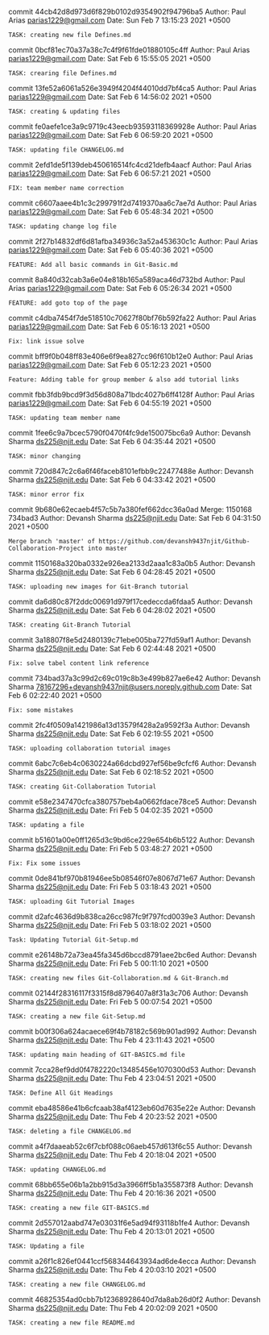 commit 44cb42d8d973d6f829b0102d9354902f94796ba5
Author: Paul Arias <parias1229@gmail.com>
Date:   Sun Feb 7 13:15:23 2021 +0500

    TASK: creating new file Defines.md

commit 0bcf81ec70a37a38c7c4f9f61fde01880105c4ff
Author: Paul Arias <parias1229@gmail.com>
Date:   Sat Feb 6 15:55:05 2021 +0500

    TASK: crearing file Defines.md

commit 13fe52a6061a526e3949f4204f44010dd7bf4ca5
Author: Paul Arias <parias1229@gmail.com>
Date:   Sat Feb 6 14:56:02 2021 +0500

    TASK: creating & updating files

commit fe0aefe1ce3a9c9719c43eecb93593118369928e
Author: Paul Arias <parias1229@gmail.com>
Date:   Sat Feb 6 06:59:20 2021 +0500

    TASK: updating file CHANGELOG.md

commit 2efd1de5f139deb450616514fc4cd21defb4aacf
Author: Paul Arias <parias1229@gmail.com>
Date:   Sat Feb 6 06:57:21 2021 +0500

    FIX: team member name correction

commit c6607aaee4b1c3c299791f2d7419370aa6c7ae7d
Author: Paul Arias <parias1229@gmail.com>
Date:   Sat Feb 6 05:48:34 2021 +0500

    TASK: updating change log file

commit 2f27b14832df6d81afba34936c3a52a453630c1c
Author: Paul Arias <parias1229@gmail.com>
Date:   Sat Feb 6 05:40:36 2021 +0500

    FEATURE: Add all basic commands in Git-Basic.md

commit 8a840d32cab3a6e04e818b165a589aca46d732bd
Author: Paul Arias <parias1229@gmail.com>
Date:   Sat Feb 6 05:26:34 2021 +0500

    FEATURE: add goto top of the page

commit c4dba7454f7de518510c70627f80bf76b592fa22
Author: Paul Arias <parias1229@gmail.com>
Date:   Sat Feb 6 05:16:13 2021 +0500

    Fix: link issue solve

commit bff9f0b048ff83e406e6f9ea827cc96f610b12e0
Author: Paul Arias <parias1229@gmail.com>
Date:   Sat Feb 6 05:12:23 2021 +0500

    Feature: Adding table for group member & also add tutorial links

commit fbb3fdb9bcd9f3d56d808a71bdc4027b6ff4128f
Author: Paul Arias <parias1229@gmail.com>
Date:   Sat Feb 6 04:55:19 2021 +0500

    TASK: updating team member name

commit 1fee6c9a7bcec5790f0470f4fc9de150075bc6a9
Author: Devansh Sharma <ds225@njit.edu>
Date:   Sat Feb 6 04:35:44 2021 +0500

    TASK: minor changing

commit 720d847c2c6a6f46faceb8101efbb9c22477488e
Author: Devansh Sharma <ds225@njit.edu>
Date:   Sat Feb 6 04:33:42 2021 +0500

    TASK: minor error fix

commit 9b680e62ecaeb4f57c5b7a380fef662dcc36a0ad
Merge: 1150168 734bad3
Author: Devansh Sharma <ds225@njit.edu>
Date:   Sat Feb 6 04:31:50 2021 +0500

    Merge branch 'master' of https://github.com/devansh9437njit/Github-Collaboration-Project into master

commit 1150168a320ba0332e926ea2133d2aaa1c83a0b5
Author: Devansh Sharma <ds225@njit.edu>
Date:   Sat Feb 6 04:28:45 2021 +0500

    TASK: uploading new images for Git-Branch tutorial

commit da6d80c87f2ddc00691d979f17cedeccda6fdaa5
Author: Devansh Sharma <ds225@njit.edu>
Date:   Sat Feb 6 04:28:02 2021 +0500

    TASK: creating Git-Branch Tutorial

commit 3a18807f8e5d2480139c71ebe005ba727fd59af1
Author: Devansh Sharma <ds225@njit.edu>
Date:   Sat Feb 6 02:44:48 2021 +0500

    Fix: solve tabel content link reference

commit 734bad37a3c99d2c69c019c8b3e499b827ae6e42
Author: Devansh Sharma <78167296+devansh9437njit@users.noreply.github.com>
Date:   Sat Feb 6 02:22:40 2021 +0500

    Fix: some mistakes

commit 2fc4f0509a1421986a13d13579f428a2a9592f3a
Author: Devansh Sharma <ds225@njit.edu>
Date:   Sat Feb 6 02:19:55 2021 +0500

    TASK: uploading collaboration tutorial images

commit 6abc7c6eb4c0630224a66dcbd927ef56be9cfcf6
Author: Devansh Sharma <ds225@njit.edu>
Date:   Sat Feb 6 02:18:52 2021 +0500

    TASK: creating Git-Collaboration Tutorial

commit e58e2347470cfca380757beb4a0662fdace78ce5
Author: Devansh Sharma <ds225@njit.edu>
Date:   Fri Feb 5 04:02:35 2021 +0500

    TASK: updating a file

commit b51601a00e0ff1265d3c9bd6ce229e654b6b5122
Author: Devansh Sharma <ds225@njit.edu>
Date:   Fri Feb 5 03:48:27 2021 +0500

    Fix: Fix some issues

commit 0de841bf970b81946ee5b08546f07e8067d71e67
Author: Devansh Sharma <ds225@njit.edu>
Date:   Fri Feb 5 03:18:43 2021 +0500

    TASK: uploading Git Tutorial Images

commit d2afc4636d9b838ca26cc987fc9f797fcd0039e3
Author: Devansh Sharma <ds225@njit.edu>
Date:   Fri Feb 5 03:18:02 2021 +0500

    Task: Updating Tutorial Git-Setup.md

commit e26148b72a73ea45fa345d6bccd8791aee2bc6ed
Author: Devansh Sharma <ds225@njit.edu>
Date:   Fri Feb 5 00:11:10 2021 +0500

    TASK: creating new files Git-Collaboration.md & Git-Branch.md

commit 02144f28316117f3315f8d8796407a8f31a3c706
Author: Devansh Sharma <ds225@njit.edu>
Date:   Fri Feb 5 00:07:54 2021 +0500

    TASK: creating a new file Git-Setup.md

commit b00f306a624acaece69f4b78182c569b901ad992
Author: Devansh Sharma <ds225@njit.edu>
Date:   Thu Feb 4 23:11:43 2021 +0500

    TASK: updating main heading of GIT-BASICS.md file

commit 7cca28ef9dd0f4782220c13485456e1070300d53
Author: Devansh Sharma <ds225@njit.edu>
Date:   Thu Feb 4 23:04:51 2021 +0500

    TASK: Define All Git Headings

commit eba48586e41b6cfcaab38af4123eb60d7635e22e
Author: Devansh Sharma <ds225@njit.edu>
Date:   Thu Feb 4 20:23:52 2021 +0500

    TASK: deleting a file CHANGELOG.md

commit a4f7daaeab52c6f7cbf088c06aeb457d613f6c55
Author: Devansh Sharma <ds225@njit.edu>
Date:   Thu Feb 4 20:18:04 2021 +0500

    TASK: updating CHANGELOG.md

commit 68bb655e06b1a2bb915d3a3966ff5b1a355873f8
Author: Devansh Sharma <ds225@njit.edu>
Date:   Thu Feb 4 20:16:36 2021 +0500

    TASK: creating a new file GIT-BASICS.md

commit 2d557012aabd747e03031f6e5ad94f93118b1fe4
Author: Devansh Sharma <ds225@njit.edu>
Date:   Thu Feb 4 20:13:01 2021 +0500

    TASK: Updating a file

commit a26f1c826ef0441ccf568344643934ad6de4ecca
Author: Devansh Sharma <ds225@njit.edu>
Date:   Thu Feb 4 20:03:10 2021 +0500

    TASK: creating a new file CHANGELOG.md

commit 46825354ad0cbb7b12368928640d7da8ab26d0f2
Author: Devansh Sharma <ds225@njit.edu>
Date:   Thu Feb 4 20:02:09 2021 +0500

    TASK: creating a new file README.md
